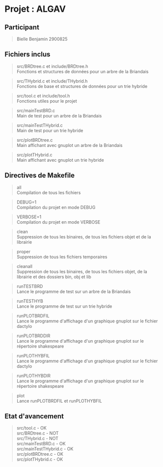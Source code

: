 Projet : ALGAV
==============

Participant
------------

> Bielle Benjamin 2900825   

Fichiers inclus
---------------

> src/BRDtree.c et include/BRDtree.h   
>     Fonctions et structures de données pour un arbre de la Briandais   

> src/THybrid.c et include/THybrid.h    
>     Fonctions de base et structures de données pour un trie hybride    

> src/tool.c et include/tool.h      
>     Fonctions utiles pour le projet        

> src/mainTestBRD.c       
>     Main de test pour un arbre de la Briandais         

> src/mainTestTHybrid.c       
>     Main de test pour un trie hybride         

> src/plotBRDtree.c       
>     Main affichant avec gnuplot un arbre de la Briandais         

> src/plotTHybrid.c       
>     Main affichant avec gnuplot un trie hybride         

Directives de Makefile
----------------------

> all  
    Compilation de tous les fichiers   

> DEBUG=1    
    Compilation du projet en mode DEBUG    

> VERBOSE=1    
    Compilation du projet en mode VERBOSE    

> clean   
    Suppression de tous les binaires, de tous les fichiers objet et de la librairie    

> proper    
    Suppression de tous les fichiers temporaires    

> cleanall    
    Suppression de tous les binaires, de tous les fichiers objet, de la librairie et des dossiers bin, obj et lib    

> runTESTBRD   
    Lance le programme de test sur un arbre de la Briandais    

> runTESTHYB    
    Lance le programme de test sur un trie hybride   

> runPLOTBRDFIL   
    Lance le programme d'affichage d'un graphique gnuplot sur le fichier dactylo   

> runPLOTBRDDIR   
    Lance le programme d'affichage d'un graphique gnuplot sur le répertoire shakespeare   

> runPLOTHYBFIL   
    Lance le programme d'affichage d'un graphique gnuplot sur le fichier dactylo   

> runPLOTHYBDIR   
    Lance le programme d'affichage d'un graphique gnuplot sur le répertoire shakespeare   

> plot   
    Lance runPLOTBRDFIL et runPLOTHYBFIL   

Etat d'avancement
-----------------

> src/tool.c            - OK   
> src/BRDtree.c         - NOT   
> src/THybrid.c         - NOT   
> src/mainTestBRD.c     - OK   
> src/mainTestTHybrid.c - OK   
> src/plotBRDtree.c     - OK   
> src/plotTHybrid.c     - OK   
